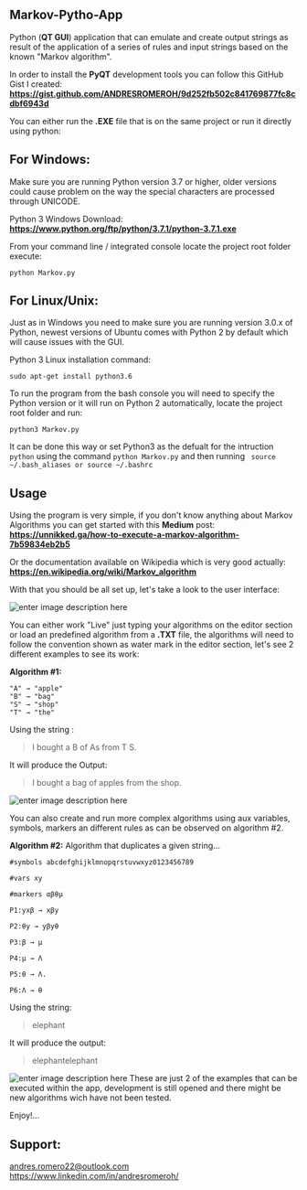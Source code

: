 ## Markov-Pytho-App
Python (**QT GUI**) application that can emulate and create output strings as result of the application of a series of rules and input strings based on the known "Markov algorithm".

In order to install the **PyQT** development tools you can follow this GitHub Gist I created:
**https://gist.github.com/ANDRESROMEROH/9d252fb502c841769877fc8cdbf6943d**

You can either run the **.EXE** file that is on the same project or run it directly using python:

**For Windows:**
-
Make sure you are running Python version 3.7 or higher, older versions could cause problem on the way the special characters are processed through UNICODE.

Python 3 Windows Download: 
**https://www.python.org/ftp/python/3.7.1/python-3.7.1.exe**

From your command line / integrated console locate the project root folder execute:

    python Markov.py

**For Linux/Unix:**
-
Just as in Windows you need to make sure you are running version 3.0.x of Python, newest versions of Ubuntu comes with Python 2 by default which will cause issues with the GUI.

Python 3 Linux installation command:

    sudo apt-get install python3.6

To run the program from the bash console you will need to specify the Python version or it will run on Python 2 automatically, locate the project root folder and run:

    python3 Markov.py

It can be done this way or set Python3 as the defualt for the intruction `python` using the command `python Markov.py` and then running `
source ~/.bash_aliases or source ~/.bashrc`

**Usage**
-
Using the program is very simple, if you don't know anything about Markov Algorithms you can get started with this **Medium** post: 
**https://unnikked.ga/how-to-execute-a-markov-algorithm-7b59834eb2b5** 

Or the documentation available on Wikipedia which is very good actually:
**https://en.wikipedia.org/wiki/Markov_algorithm**

With that you should be all set up, let's take a look to the user interface:

![enter image description here](https://lh3.googleusercontent.com/lXj1GKoQDjmLjePoNownuhiTk37GtiU0SQEYsgR8ODMPHG85kRjlSIqdUjBEOTOKj6y_8M7A5g9O "User Interface")

You can either work "Live" just typing your algorithms on the editor section or load an predefined algorithm from a **.TXT** file, the algorithms will need to follow the convention shown as water mark in the editor section, let's see 2 different examples to see its work:

**Algorithm #1:**

    "A" → "apple"
	"B" → "bag"
	"S" → "shop"
	"T" → "the"
Using the string :

> I bought a B of As from T S.

It will produce the Output: 

> I bought a bag of apples from the shop.


![enter image description here](https://lh3.googleusercontent.com/sXsOU8854VrUlgdJ2zs8BrvQ276vKAfEZ4Kxes4J8CoWNY_pk9jbC6fDexfVAgP02G9aQAmS5pmx)

You can also create and run more complex algorithms using aux variables, symbols, markers an different rules as can be observed on algorithm #2.

**Algorithm #2:**
Algorithm that duplicates a given string...

    #symbols abcdefghijklmnopqrstuvwxyz0123456789

	#vars xy

	#markers αβθμ

	P1:yxβ → xβy

	P2:θy → yβyθ

	P3:β → μ

	P4:μ → Λ

	P5:θ → Λ.

	P6:Λ → θ
Using the string:

> elephant

It will produce the output:

> elephantelephant

![enter image description here](https://lh3.googleusercontent.com/9V-PrR6D62mzu05BNaPIcz5lFGmKe3boIJpRFn0Me070JvfP3lW_8wgEwC478B6Vd6BDdT3812OO)
These are just 2 of the examples that can be executed within the app, development is still opened and there might be new algorithms wich have not been tested.

Enjoy!...

**Support:**
-
andres.romero22@outlook.com
https://www.linkedin.com/in/andresromeroh/

